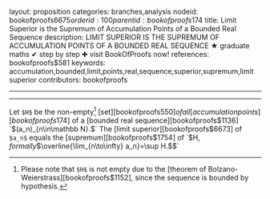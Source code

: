 layout: proposition
categories: branches,analysis
nodeid: bookofproofs$6675
orderid: 100
parentid: bookofproofs$174
title: Limit Superior is the Supremum of Accumulation Points of a Bounded Real Sequence
description: LIMIT SUPERIOR IS THE SUPREMUM OF ACCUMULATION POINTS OF A BOUNDED REAL SEQUENCE &#9733; graduate maths &#10004; step by step &#10010; visit BookOfProofs now!
references: bookofproofs$581
keywords: accumulation,bounded,limit,points,real,sequence,superior,supremum,limit superior
contributors: bookofproofs

---


---

Let `$H$` be the non-empty[^1] [set][bookofproofs$550] of all [accumulation points][bookofproofs$174] of a [bounded real sequence][bookofproofs$1136] `$(a_n)_{n\in\mathbb N}.$` The [limit superior][bookofproofs$6673] of `$a_n$` equals the [supremum][bookofproofs$1754] of `$H$`, formally
`$$\overline{\lim_{n\to\infty} a_n}=\sup H.$$`

[^1]: Please note that `$H$` is not empty due to the [theorem of Bolzano-Weierstrass][bookofproofs$1152], since the sequence is bounded by hypothesis.
